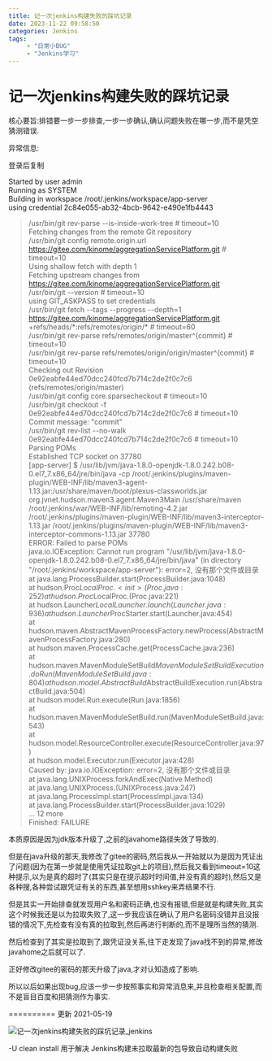```yaml
---
title: 记一次jenkins构建失败的踩坑记录
date: 2023-11-22 09:58:50
categories: Jenkins
tags:  
     - "日常小BUG"
     - "Jenkins学习"
---
```

# 记一次jenkins构建失败的踩坑记录

核心要旨:排错要一步一步排查,一步一步确认,确认问题失败在哪一步,而不是凭空猜测错误.

异常信息:

登录后复制

Started by user admin  
Running as SYSTEM  
Building in workspace /root/.jenkins/workspace/app-server  
using credential 2c84e055-ab32-4bcb-9642-e490e1fb4443  

 > /usr/bin/git rev-parse --is-inside-work-tree # timeout=10  
 > Fetching changes from the remote Git repository  
 > /usr/bin/git config remote.origin.url https://gitee.com/kinome/aggregationServicePlatform.git # timeout=10  
 > Using shallow fetch with depth 1  
 > Fetching upstream changes from https://gitee.com/kinome/aggregationServicePlatform.git  
 > /usr/bin/git --version # timeout=10  
 > using GIT\_ASKPASS to set credentials   
 > /usr/bin/git fetch --tags --progress --depth=1 https://gitee.com/kinome/aggregationServicePlatform.git +refs/heads/\*:refs/remotes/origin/\* # timeout=60  
 > /usr/bin/git rev-parse refs/remotes/origin/master^{commit} # timeout=10  
 > /usr/bin/git rev-parse refs/remotes/origin/origin/master^{commit} # timeout=10  
 > Checking out Revision 0e92eabfe44ed70dcc240fcd7b714c2de2f0c7c6 (refs/remotes/origin/master)  
 > /usr/bin/git config core.sparsecheckout # timeout=10  
 > /usr/bin/git checkout -f 0e92eabfe44ed70dcc240fcd7b714c2de2f0c7c6 # timeout=10  
 > Commit message: "commit"  
 > /usr/bin/git rev-list --no-walk 0e92eabfe44ed70dcc240fcd7b714c2de2f0c7c6 # timeout=10  
 > Parsing POMs  
 > Established TCP socket on 37780  
 > \[app-server\] $ /usr/lib/jvm/java-1.8.0-openjdk-1.8.0.242.b08-0.el7\_7.x86\_64/jre/bin/java -cp /root/.jenkins/plugins/maven-plugin/WEB-INF/lib/maven3-agent-1.13.jar:/usr/share/maven/boot/plexus-classworlds.jar org.jvnet.hudson.maven3.agent.Maven3Main /usr/share/maven /root/.jenkins/war/WEB-INF/lib/remoting-4.2.jar /root/.jenkins/plugins/maven-plugin/WEB-INF/lib/maven3-interceptor-1.13.jar /root/.jenkins/plugins/maven-plugin/WEB-INF/lib/maven3-interceptor-commons-1.13.jar 37780  
 > ERROR: Failed to parse POMs  
 > java.io.IOException: Cannot run program "/usr/lib/jvm/java-1.8.0-openjdk-1.8.0.242.b08-0.el7\_7.x86\_64/jre/bin/java" (in directory "/root/.jenkins/workspace/app-server"): error=2, 没有那个文件或目录  
 > at java.lang.ProcessBuilder.start(ProcessBuilder.java:1048)  
 > at hudson.Proc$LocalProc.<init>(Proc.java:252)  
 > at hudson.Proc$LocalProc.<init>(Proc.java:221)  
 > at hudson.Launcher$LocalLauncher.launch(Launcher.java:936)  
 > at hudson.Launcher$ProcStarter.start(Launcher.java:454)  
 > at hudson.maven.AbstractMavenProcessFactory.newProcess(AbstractMavenProcessFactory.java:280)  
 > at hudson.maven.ProcessCache.get(ProcessCache.java:236)  
 > at hudson.maven.MavenModuleSetBuild$MavenModuleSetBuildExecution.doRun(MavenModuleSetBuild.java:804)  
 > at hudson.model.AbstractBuild$AbstractBuildExecution.run(AbstractBuild.java:504)  
 > at hudson.model.Run.execute(Run.java:1856)  
 > at hudson.maven.MavenModuleSetBuild.run(MavenModuleSetBuild.java:543)  
 > at hudson.model.ResourceController.execute(ResourceController.java:97)  
 > at hudson.model.Executor.run(Executor.java:428)  
 > Caused by: java.io.IOException: error=2, 没有那个文件或目录  
 > at java.lang.UNIXProcess.forkAndExec(Native Method)  
 > at java.lang.UNIXProcess.<init>(UNIXProcess.java:247)  
 > at java.lang.ProcessImpl.start(ProcessImpl.java:134)  
 > at java.lang.ProcessBuilder.start(ProcessBuilder.java:1029)  
 > ... 12 more  
 > Finished: FAILURE



本质原因是因为jdk版本升级了,之前的javahome路径失效了导致的.

但是在java升级的那天,我修改了gitee的密码,然后我从一开始就以为是因为凭证出了问题(因为在第一步就是使用凭证拉取git上的项目),然后我又看到timeout=10这种提示,以为是真的超时了(其实只是在提示超时时间值,并没有真的超时),然后又是各种搜,各种尝试跟凭证有关的东西,甚至想用sshkey来弄结果不行.

但是其实一开始排查就发现用户名和密码正确,也没有报错,但是就是构建失败,其实这个时候我还是以为拉取失败了,这一步我应该在确认了用户名密码没错并且没报错的情况下,先检查有没有真的拉取到,然后再进行判断的,而不是理所当然的猜测.

然后检查到了其实是拉取到了,跟凭证没关系,往下走发现了java找不到的异常,修改javahome之后就可以了.

正好修改gitee的密码的那天升级了java,才对认知造成了影响.

所以以后如果出现bug,应该一步一步按照事实和异常消息来,并且检查相关配置,而不是盲目百度和把猜测作为事实.

\========== 更新 2021-05-19

![记一次jenkins构建失败的踩坑记录_jenkins](https://s2.51cto.com/images/blog/202208/18105254_62fda986e37fe13198.png?x-oss-process=image/watermark,size_16,text_QDUxQ1RP5Y2a5a6i,color_FFFFFF,t_30,g_se,x_10,y_10,shadow_20,type_ZmFuZ3poZW5naGVpdGk=/format,webp/resize,m_fixed,w_1184)

 -U clean install 用于解决 Jenkins构建未拉取最新的包导致自动构建失败 